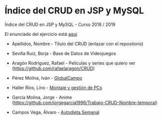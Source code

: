 # Índice del CRUD en JSP y MySQL

Índice del CRUD en JSP y MySQL - Curso 2018 / 2019

El enunciado del ejercicio está [aquí](ejercicio_crud_2019.pdf)

* Apellidos, Nombre - Título del CRUD (enlazar con el repositorio)

* Sevilla Ruiz, Borja - Base de Datos de Videojuegos
* Aragón Rodríguez, Rafael - Películas y series que quiero ver (https://github.com/rafaelaragon/CRUD)
* Pérez Molina, Iván - [GlobalCampo](https://github.com/ivanperezmolina/GlobalCampo)
* Haller Ríos, Lino - [Montaje y gestión de PCs](https://github.com/LinoHallerRios/CRUD)
* García Molina, Jorge - Anime (https://github.com/jorgegarcia1996/Trabajo-CRUD-Nombre-temporal)
* Campos Vega, Álvaro - [Autodieta Semanal](https://github.com/AlvaroCamposVega/autodieta-semanal)
